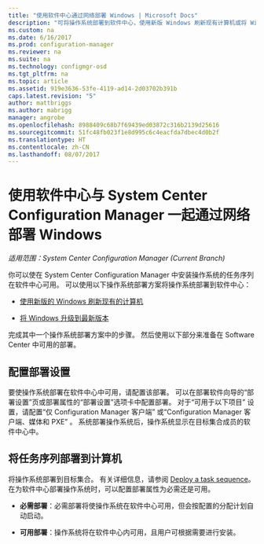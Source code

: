 ```yaml
---
title: "使用软件中心通过网络部署 Windows | Microsoft Docs"
description: "可将操作系统部署到软件中心，使用新版 Windows 刷新现有计算机或将 Windows 升级到最新版本。"
ms.custom: na
ms.date: 6/16/2017
ms.prod: configuration-manager
ms.reviewer: na
ms.suite: na
ms.technology: configmgr-osd
ms.tgt_pltfrm: na
ms.topic: article
ms.assetid: 919e3636-53fe-4119-ad14-2d03702b391b
caps.latest.revision: "5"
author: mattbriggs
ms.author: mabrigg
manager: angrobe
ms.openlocfilehash: 8988409c68b7f69439ed03872c316b2139d25616
ms.sourcegitcommit: 51fc48fb023f1e8d995c6c4eacfda7dbec4d0b2f
ms.translationtype: HT
ms.contentlocale: zh-CN
ms.lasthandoff: 08/07/2017
---
```

# <a name="use-software-center-to-deploy-windows-over-the-network-with-system-center-configuration-manager"></a>使用软件中心与 System Center Configuration Manager 一起通过网络部署 Windows

*适用范围：System Center Configuration Manager (Current Branch)*

你可以使在 System Center Configuration Manager 中安装操作系统的任务序列在软件中心可用。 可以使用以下操作系统部署方案将操作系统部署到软件中心：

-   [使用新版的 Windows 刷新现有的计算机](refresh-an-existing-computer-with-a-new-version-of-windows.md)

-   [将 Windows 升级到最新版本](upgrade-windows-to-the-latest-version.md)

完成其中一个操作系统部署方案中的步骤。 然后使用以下部分来准备在 Software Center 中可用的部署。

## <a name="configure-deployment-settings"></a>配置部署设置  
要使操作系统部署在软件中心中可用，请配置该部署。 可以在部署软件向导的“部署设置”页或部署属性的“部署设置”选项卡中配置部署。 对于“可用于以下项目”  设置，请配置“仅 Configuration Manager 客户端”  或“Configuration Manager 客户端、媒体和 PXE” 。 系统部署操作系统后，操作系统显示在目标集合成员的软件中心中。

##  <a name="BKMK_Deploy"></a> 将任务序列部署到计算机  
将操作系统部署到目标集合。 有关详细信息，请参阅 [Deploy a task sequence](manage-task-sequences-to-automate-tasks.md#BKMK_DeployTS)。 在为软件中心部署操作系统时，可以配置部署属性为必需还是可用。

-   **必需部署**：必需部署将使操作系统在软件中心可用，但会按配置的分配计划自动启动。

-   **可用部署**：操作系统将在软件中心内可用，且用户可根据需要进行安装。
